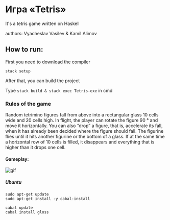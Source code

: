 # Игра «Tetris»
It's a tetris game written on Haskell 

authors: Vyacheslav Vasilev & Kamil Alimov

## How to run:
First you need to download the compiler

```
stack setup
```
After that, you can build the project

Type `stack build & stack exec Tetris-exe` in cmd


### Rules of the game



Random tetrimino figures fall from above into a rectangular glass 10 cells wide and 20 cells high. In flight, the player can rotate the figure 90 ° and move it horizontally. You can also “drop” a figure, that is, accelerate its fall, when it has already been decided where the figure should fall. The figurine flies until it hits another figurine or the bottom of a glass. If at the same time a horizontal row of 10 cells is filled, it disappears and everything that is higher than it drops one cell.

#### Gameplay:
![gif](https://s1.gifyu.com/images/tetris-demo.gif)

##### Ubuntu

```
sudo apt-get update
sudo apt-get install -y cabal-install

cabal update
cabal install gloss
```
